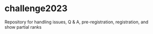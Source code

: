 # challenge2023
Repository for handling issues, Q &amp; A, pre-registration, registration, and show partial ranks
